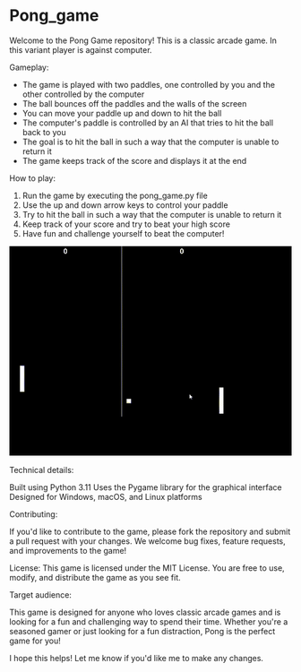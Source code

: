 # Pong_game
Welcome to the Pong Game repository! This is a classic arcade game. In this variant player is against computer.

Gameplay:

* The game is played with two paddles, one controlled by you and the other controlled by the computer
* The ball bounces off the paddles and the walls of the screen
* You can move your paddle up and down to hit the ball
* The computer's paddle is controlled by an AI that tries to hit the ball back to you
* The goal is to hit the ball in such a way that the computer is unable to return it
* The game keeps track of the score and displays it at the end

How to play:

1. Run the game by executing the pong_game.py file
2. Use the up and down arrow keys to control your paddle
3. Try to hit the ball in such a way that the computer is unable to return it
4. Keep track of your score and try to beat your high score
5. Have fun and challenge yourself to beat the computer!


![alt text](https://github.com/alexzedev/Pong_game/blob/main/pong_game_gif.gif?raw=true)

Technical details:

Built using Python 3.11
Uses the Pygame library for the graphical interface
Designed for Windows, macOS, and Linux platforms

Contributing:

If you'd like to contribute to the game, please fork the repository and submit a pull request with your changes. We welcome bug fixes, feature requests, and improvements to the game!

License:
This game is licensed under the MIT License. You are free to use, modify, and distribute the game as you see fit. 

Target audience:

This game is designed for anyone who loves classic arcade games and is looking for a fun and challenging way to spend their time. Whether you're a seasoned gamer or just looking for a fun distraction, Pong is the perfect game for you!

I hope this helps! Let me know if you'd like me to make any changes.
